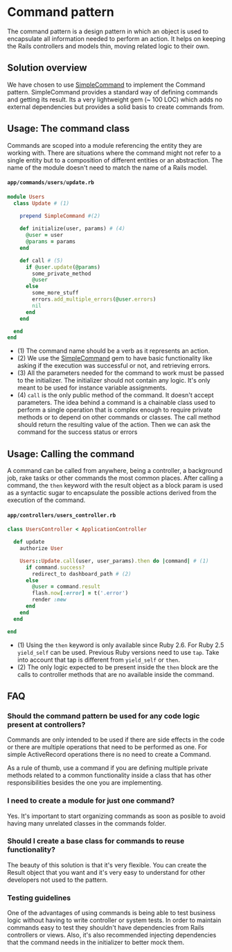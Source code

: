 # Command pattern

The command pattern is a design pattern in which an object is used to encapsulate all information needed to perform an action.
It helps on keeping the Rails controllers and models thin, moving related logic to their own.

## Solution overview

We have chosen to use [SimpleCommand](https://github.com/nebulab/simple_command) to implement the Command pattern. SimpleCommand provides a standard way of defining commands and getting its result. Its a very lightweight gem (~ 100 LOC) which adds no external dependencies but provides a solid basis to create commands from.

## Usage: The command class

Commands are scoped into a module referencing the entity they are working with. There are situations where the command might
not refer to a single entity but to a composition of different entities or an abstraction.
The name of the module doesn't need to match the name of a Rails model.

#### `app/commands/users/update.rb`

```ruby
module Users
  class Update # (1)
 
    prepend SimpleCommand #(2)

    def initialize(user, params) # (4)
      @user = user
      @params = params
    end

    def call # (5)
      if @user.update(@params)
        some_private_method
        @user
      else
        some_more_stuff
        errors.add_multiple_errors(@user.errors)
        nil
      end
    end

  end
end


```

- (1) The command name should be a verb as it represents an action.
- (2) We use the [SimpleCommand](https://github.com/nebulab/simple_command) gem to have basic functionality like asking if the execution was successful or not, and retrieving errors.
- (3) All the parameters needed for the command to work must be passed to the initializer. The initializer should not contain any logic. It's only meant to be used for instance variable assignments.
- (4) `call` is the only public method of the command. It doesn't accept parameters. The idea behind a command is a chainable class used to perform a single operation that is complex enough to require private methods or to depend on other commands or classes. The call method should return the resulting value of the action. Then we can ask the command for the success status or errors

## Usage: Calling the command

A command can be called from anywhere, being a controller, a background job, rake tasks or other commands the most common places.
After calling a command, the `then` keyword with the result object as a block param is used as a syntactic sugar to
encapsulate the possible actions derived from the execution of the command.

#### `app/controllers/users_controller.rb`

```ruby
class UsersController < ApplicationController

  def update
    authorize User

    Users::Update.call(user, user_params).then do |command| # (1)
      if command.success?
        redirect_to dashboard_path # (2)
      else
        @user = command.result
        flash.now[:error] = t('.error')
        render :new
      end
    end
  end

end

```

- (1) Using the `then` keyword is only available since Ruby 2.6. For Ruby 2.5 `yield_self` can be used. Previous Ruby versions need to use `tap`. Take into account that tap is different from `yield_self` or `then`.
- (2) The only logic expected to be present inside the `then` block are the calls to controller methods that are no available inside the command.

## FAQ

### Should the command pattern be used for any code logic present at controllers?

Commands are only intended to be used if there are side effects in the code or there are multiple operations that need to be performed as one.
For simple ActiveRecord operations there is no need to create a Command.

As a rule of thumb, use a command if you are defining multiple private methods related to a common functionality inside a class that has other responsibilities besides the one you are implementing.

### I need to create a module for just one command?

Yes. It's important to start organizing commands as soon as posible to avoid having many unrelated classes in the commands folder.

### Should I create a base class for commands to reuse functionality?

The beauty of this solution is that it's very flexible. You can create the Result object that you want and it's very easy to understand
for other developers not used to the pattern.

### Testing guidelines

One of the advantages of using commands is being able to test business logic without having to write controller or system tests.
In order to maintain commands easy to test they shouldn't have dependencies from Rails controllers or views. Also, it's also recommended injecting dependencies that the command needs in the initializer to better mock them.
